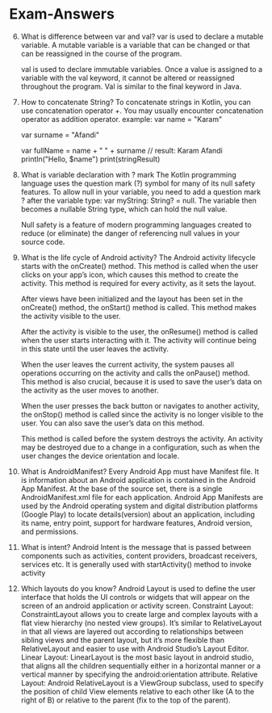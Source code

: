 # Exam-Answers
6.  What is difference between var and val?
    var is used to declare a mutable variable. A mutable variable is a variable that can be changed or that can be reassigned in the course of the program.

    val is used to declare immutable variables. Once a value is assigned to a variable with the val keyword, it cannot be altered or reassigned throughout the program. Val is similar to the final keyword in Java.
7.  How to concatenate String?
    To concatenate strings in Kotlin, you can use concatenation operator +. You may usually encounter concatenation operator as addition operator.
    example: var name = "Karam"
    
    var surname = "Afandi"
    
    var fullName = name + " " + surname // result: Karam Afandi
    println("Hello, $name")
    print(stringResult)
8.  What is variable declaration with ? mark
    The Kotlin programming language uses the question mark (?) symbol for many of its null safety features.
    To allow null in your variable, you need to add a question mark ? after the variable type: var myString: String? = null. The variable then becomes a nullable String type, which can hold the null value.

    Null safety is a feature of modern programming languages created to reduce (or eliminate) the danger of referencing null values in your source code.
11. What is the life cycle of Android activity?
    The Android activity lifecycle starts with the onCreate() method. This method is called when the user clicks on your app’s icon, which causes this method to create the activity. This method is required for every activity, as it sets the layout.

    After views have been initialized and the layout has been set in the onCreate() method, the onStart() method is called. This method makes the activity visible to the user.
    
    After the activity is visible to the user, the onResume() method is called when the user starts interacting with it. The activity will continue being in this state until the user leaves the activity.
    
    When the user leaves the current activity, the system pauses all operations occurring on the activity and calls the onPause() method. This method is also crucial, because it is used to save the user’s data on the activity as the user moves to another.
    
    When the user presses the back button or navigates to another activity, the onStop() method is called since the activity is no longer visible to the user. You can also save the user’s data on this method.
    
    This method is called before the system destroys the activity. An activity may be destroyed due to a change in a configuration, such as when the user changes the device orientation and locale.

12. What is AndroidManifest?
    Every Android App must have Manifest file. It is information about an Android application is contained in the Android App Manifest. At the base of the source set, there is a single AndroidManifest.xml file for each application. Android App Manifests are used by the Android operating system and digital distribution platforms (Google Play) to locate details(version) about an application, including its name, entry point, support for hardware features, Android version, and permissions.

13. What is intent?
    Android Intent is the message that is passed between components such as activities, content providers, broadcast receivers, services etc.
    It is generally used with startActivity() method to invoke activity

14. Which layouts do you know?
    Android Layout is used to define the user interface that holds the UI controls or widgets that will appear on the screen of an android application or activity screen.
    Constraint Layout: ConstraintLayout allows you to create large and complex layouts with a flat view hierarchy (no nested view groups). It’s similar to RelativeLayout in that all views are layered out according to relationships between sibling views and the parent layout, but it’s more flexible than RelativeLayout and easier to use with Android Studio’s Layout Editor.
    Linear Layout: LinearLayout is the most basic layout in android studio, that aligns all the children sequentially either in a horizontal manner or a vertical manner by specifying the android:orientation attribute.
    Relative Layout: Android RelativeLayout is a ViewGroup subclass, used to specify the position of child View elements relative to each other like (A to the right of B) or relative to the parent (fix to the top of the parent).